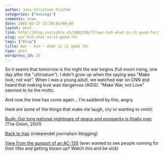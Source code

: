 ```yaml
---
author: Jens-Christian Fischer
categories: ["musings"]
comments: true
date: 2003-03-17 22:20:01+00:00
layout: post
link: http://blog.invisible.ch/2003/03/17/war-huh-what-is-it-good-for/
slug: war-huh-what-is-it-good-for
tags: ["blog"]
title: War - huh - what is it good for
type: post
wordpress_id: 33
---
```


So it seems that tomorrow is the night the war begins (full moon rising, one day after the "ultimatum"). I didn't grow up when the saying was "Make love, not war". When I was a young adult, we watched war on CNN and heard that making love was dangerous (AIDS). "Make War, not Love" seemed to be the motto. 

And now the time has come again... I'm saddend by this, angry. 

Here are some of the things that make me laugh, cry or wanting to vomit:

[Bush: Our long national nightmare of peace and prosperity is finally over](http://www.theonion.com/onion3701/bush_nightmare.html)  (The Onion, 2001)  

[Back to Iraq](http://www.back-to-iraq.com/) (independet journalism blogging)   

[View from the gunport of an AC-130](http://www.back-to-iraq.com/archives/000123.php#000123) (ever wanted to see people running for their lifes and getting blown up? Watch this and be sick)
